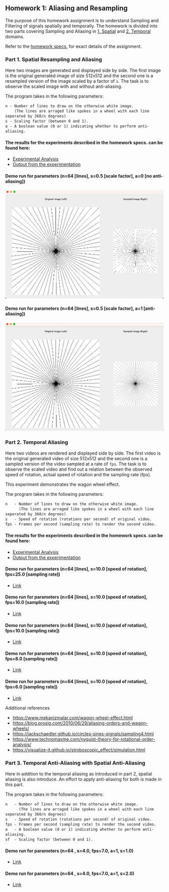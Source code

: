 ## Homework 1: Aliasing and Resampling ##

The purpose of this homework assignment is to understand Sampling and Filtering of signals
spatially and temporally. The homework is divided into two parts covering Sampling and
Aliasing in [1. Spatial](#part-1-spatial-resampling-and-aliasing) and [2. Temporal](#part-2-temporal-aliasing) domains.

Refer to the [homework specs.](Assignment%201%20-%20Description.pdf) for exact details of the assignment.

### Part 1. Spatial Resampling and Aliasing

Here two images are generated and displayed side by side. The first image is the original
generated image of size 512x512 and the second one is a resampled version of the image scaled
by a factor of ```s```. The task is to observe the scaled image with and without anti-aliasing.

The program takes in the following parameters:
```
n - Number of lines to draw on the otherwise white image.
    (The lines are arraged like spokes in a wheel with each line seperated by 360/n degrees)
s - Scaling factor (between 0 and 1).
a - A boolean value (0 or 1) indicating whether to perform anti-aliasing.
```

#### The results for the experiments described in the homework specs. can be found here:
- [Experimental Analysis](https://docs.google.com/document/d/1Kwif_kYDHaFsFIYQtV6ImcbEmn2T79_qLTCSGNEbfuM/edit?usp=sharing)
- [Output from the experimentation](https://drive.google.com/drive/folders/1H_t-mGbfAKybV21AEpGd2UfQoU4a7v7r?usp=sharing)

#### Demo run for parameters (n=64 [lines], s=0.5 [scale factor], a=0 [no anti-aliasing])

![demo without anti-aliasing](assets/sample-without-anti-aliasing.png)

#### Demo run for parameters (n=64 [lines], s=0.5 [scale factor], a=1 [anti-aliasing])

![demo with anti-aliasing](assets/sample-with-anti-aliasing.png)

### Part 2. Temporal Aliasing

Here two videos are rendered and displayed side by side. The first video is the original
generated video of size 512x512 and the second one is a sampled version of the video sampled at a rate
of ```fps```. The task is to observe the scaled video and find out a relation between the observed speed of rotation,
actual speed of rotation and the sampling rate (fps).

This experiment demonstrates the wagon wheel effect.


The program takes in the following parameters:
```
n   - Number of lines to draw on the otherwise white image.
      (The lines are arraged like spokes in a wheel with each line seperated by 360/n degrees)
s   - Speed of rotation (rotations per second) of original video.
fps - Frames per second (sampling rate) to render the second video.
```

#### The results for the experiments described in the homework specs. can be found here:
- [Experimental Analysis](https://docs.google.com/document/d/1Kwif_kYDHaFsFIYQtV6ImcbEmn2T79_qLTCSGNEbfuM/edit?usp=sharing)
- [Output from the experimentation](https://drive.google.com/drive/folders/1H_t-mGbfAKybV21AEpGd2UfQoU4a7v7r?usp=sharing)

#### Demo run for parameters (n=64 [lines], s=10.0 [speed of rotation], fps=25.0 [sampling rate])
- [Link](https://drive.google.com/file/d/1TymUFETGow4z8nkHyem2C3XJEcGVbqaS/view?usp=share_link)

#### Demo run for parameters (n=64 [lines], s=10.0 [speed of rotation], fps=16.0 [sampling rate])
- [Link](https://drive.google.com/file/d/1OprFDlGqCp5k3A9Go_KNLlIgnKiN4ZBJ/view?usp=share_link)

#### Demo run for parameters (n=64 [lines], s=10.0 [speed of rotation], fps=10.0 [sampling rate])
- [Link](https://drive.google.com/file/d/134SzwqtgCSKa8jtTAha1T8LjH_xNwejq/view?usp=share_link)

#### Demo run for parameters (n=64 [lines], s=10.0 [speed of rotation], fps=8.0 [sampling rate])
- [Link](https://drive.google.com/file/d/1gkt9sAmiP_IwZ39ZVz6lhlezNq2Gq_au/view?usp=share_link)

#### Demo run for parameters (n=64 [lines], s=10.0 [speed of rotation], fps=6.0 [sampling rate])
- [Link](https://drive.google.com/file/d/1w32za05cGwFVc1vrLyVfu4y3WMGK_qnq/view?usp=share_link)

Additional references
- https://www.mekanizmalar.com/wagon-wheel-effect.html
- https://blog.prosig.com/2010/06/29/aliasing-orders-and-wagon-wheels/
- https://jackschaedler.github.io/circles-sines-signals/sampling4.html
- https://www.technomaxme.com/nyquist-theory-for-rotational-order-analysis/
- https://visualize-it.github.io/stroboscopic_effect/simulation.html

### Part 3. Temporal Anti-Aliasing with Spatial Anti-Aliasing

Here in addition to the temporal aliasing as introduced in part 2, spatial aliasing is also introduce. An effort to
apply anti-aliasing for both is made in this part.   


The program takes in the following parameters:
```
n   - Number of lines to draw on the otherwise white image.
      (The lines are arraged like spokes in a wheel with each line seperated by 360/n degrees) 
s   - Speed of rotation (rotations per second) of original video.
fps - Frames per second (sampling rate) to render the second video.
a   - A boolean value (0 or 1) indicating whether to perform anti-aliasing.
sf  - Scaling factor (between 0 and 1).
```

#### Demo run for parameters (n=64 , s=4.0, fps=7.0, a=1, s=1.0)
- [Link]()

#### Demo run for parameters (n=64 , s=4.0, fps=7.0, a=1, s=2.0)
- [Link]()
